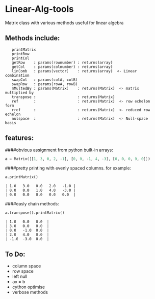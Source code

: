 # Linear-Alg-tools


   Matrix class with various methods useful for linear algebra

  ## Methods include:

	   printMatrix
	   printRow
	   printCol
	   getRow    : params(rownumber) : returns(array)
	   getCol    : params(colnumber) : returns(array)
	   linComb   : params(vector)    : returns(array)  <- Linear combination
	   swapCol   : params(colA, colB)
	   swapRow   : params(rowA, rowB)
	   mMultedBy : params(Matrix)    : returns(Matrix)  <- matrix multiplied by
	   transpose :                   : returns(Matrix)
	   ref       :                   : returns(Matrix)  <- row echelon form
	   rref      :                   : returns(Matrix)  <- reduced row echelon
	   nulspace  :                   : returns(Matrix)  <- Null-space basis



 ## features:

####obvious assignment from python built-in arrays:


```python
a = Matrix([[1, 3, 0, 2, -1], [0, 0, -1, 4, -3], [0, 0, 0, 0, 0]])
```


####pretty printing with evenly spaced columns. for example:


```python
a.printMatrix()
```


```
| 1.0   3.0   0.0   2.0   -1.0 |
| 0.0   0.0   1.0   4.0   -3.0 |
| 0.0   0.0   0.0   0.0   0.0  |
```


####easly chain methods:


```python
a.transpose().printMatrix()
```


```
| 1.0   0.0   0.0  |
| 3.0   0.0   0.0  |
| 0.0   -1.0  0.0  |
| 2.0   4.0   0.0  |
| -1.0  -3.0  0.0  |
```


 ## To Do:
- column space
- row space
- left null
- ax = b
- cython optimise
- verbose methods
	
